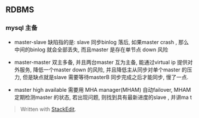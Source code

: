## RDBMS
### mysql 主备
* master-slave
缺陷指的是: slave 同步binlog 落后, 如果master crash , 那么中间的binlog 就会全部丢失, 而且master 是存在单节点 down 风险

* master-master
双主多备, 并且两台master 互为主备, 能通过virtual ip 提供对外服务, 降低一个master down 的风险, 并且降低主从同步对单个master 的压力, 但是缺点就是slave 需要等待masterB 同步完成之后才能同步, 慢了一点. 

* master high available
需要用 MHA manager(MHAM) 自动failover, MHAM 定期检测master 的状态, 若出现问题, 则找到具有最新进度的slave , 并讲ma t

> Written with [StackEdit](https://stackedit.io/).
<!--stackedit_data:
eyJoaXN0b3J5IjpbLTE4MjI0MTQzODksOTY4MTcyNjgxLC04NT
E1OTEwODgsMTY2OTg0MTQyMCwtMTYzNTgyMTc3NV19
-->